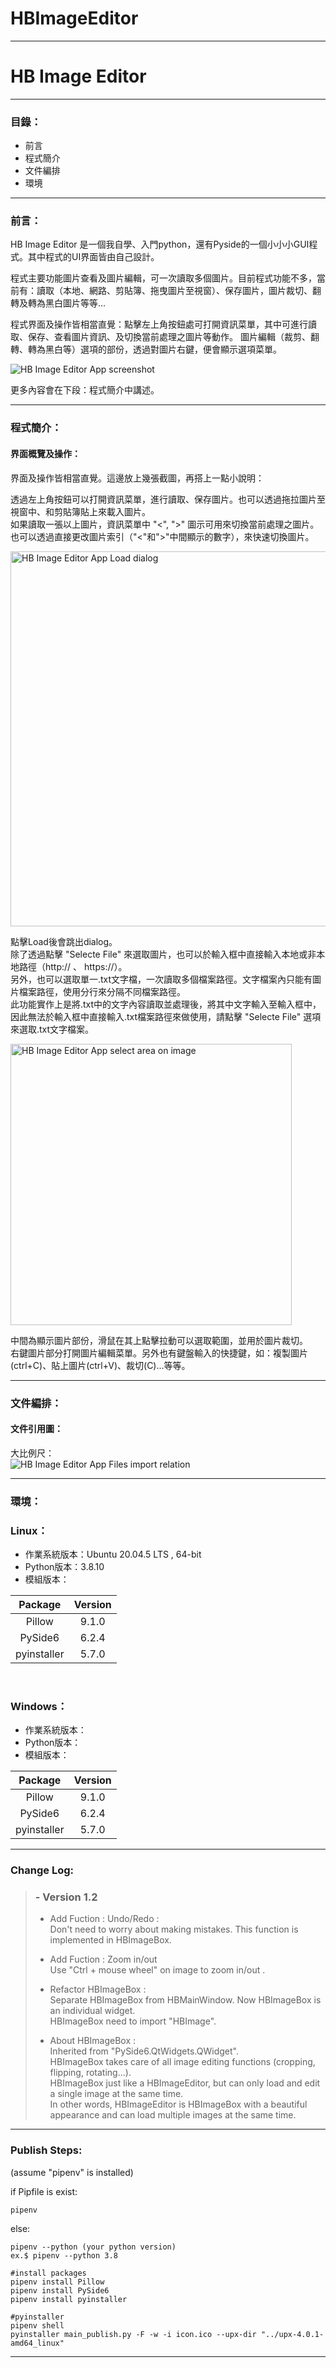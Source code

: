 # HBImageEditor

---  
# HB Image Editor  

---  

### 目錄： 
- 前言  
- 程式簡介  
- 文件編排  
- 環境  

---  
### 前言：
HB Image Editor 是一個我自學、入門python，還有Pyside的一個小小小GUI程式。其中程式的UI界面皆由自己設計。    

程式主要功能圖片查看及圖片編輯，可一次讀取多個圖片。目前程式功能不多，當前有：讀取（本地、網路、剪貼簿、拖曳圖片至視窗）、保存圖片，圖片裁切、翻轉及轉為黑白圖片等等...  

程式界面及操作皆相當直覺：點擊左上角按鈕處可打開資訊菜單，其中可進行讀取、保存、查看圖片資訊、及切換當前處理之圖片等動作。 
圖片編輯（裁剪、翻轉、轉為黑白等）選項的部份，透過對圖片右鍵，便會顯示選項菜單。  

<img src="https://github.com/HongBin2112/HongBin2112/blob/main/figs/HBImageEditor/HBImageEditorAppScreenshot.png?raw=true" alt="HB Image Editor App screenshot" align="middle">

更多內容會在下段：程式簡介中講述。  

---  
### 程式簡介：  
#### 界面概覽及操作：
界面及操作皆相當直覺。這邊放上幾張截圖，再搭上一點小說明：

<!--![HB Image Editor App open menu animation]()-->  
透過左上角按鈕可以打開資訊菜單，進行讀取、保存圖片。也可以透過拖拉圖片至視窗中、和剪貼簿貼上來載入圖片。  
如果讀取一張以上圖片，資訊菜單中 "<", ">" 圖示可用來切換當前處理之圖片。也可以透過直接更改圖片索引（"<"和">"中間顯示的數字），來快速切換圖片。   
   
<img src="https://github.com/HongBin2112/HongBin2112/blob/main/figs/HBImageEditor/HBImageEditorAppLoadDialog.png?raw=true" alt="HB Image Editor App Load dialog" width="600">    
  
點擊Load後會跳出dialog。  
除了透過點擊 "Selecte File" 來選取圖片，也可以於輸入框中直接輸入本地或非本地路徑（http:// 、 https://）。  
另外，也可以選取單一.txt文字檔，一次讀取多個檔案路徑。文字檔案內只能有圖片檔案路徑，使用分行來分隔不同檔案路徑。  
此功能實作上是將.txt中的文字內容讀取並處理後，將其中文字輸入至輸入框中，因此無法於輸入框中直接輸入.txt檔案路徑來做使用，請點擊 "Selecte File" 選項來選取.txt文字檔案。  

<img src="https://github.com/HongBin2112/HongBin2112/blob/main/figs/HBImageEditor/select_area_and_crop.gif?raw=true" alt="HB Image Editor App select area on image" width="450">   

中間為顯示圖片部份，滑鼠在其上點擊拉動可以選取範圍，並用於圖片裁切。  
右鍵圖片部分打開圖片編輯菜單。另外也有鍵盤輸入的快捷鍵，如：複製圖片(ctrl+C)、貼上圖片(ctrl+V)、裁切(C)...等等。


---  
### 文件編排：  

#### 文件引用圖：  
  
大比例尺：   
![HB Image Editor App Files import relation](https://github.com/HongBin2112/HongBin2112/blob/main/figs/HBImageEditor/HBImageEditor_largeSize.png?raw=true)   


  

---  
### 環境：  

### Linux：  
- 作業系統版本：Ubuntu 20.04.5 LTS , 64-bit
- Python版本：3.8.10
- 模組版本：  
 
| Package | Version |
| :----: | :----: |
| Pillow | 9.1.0 |
| PySide6 | 6.2.4 |
| pyinstaller | 5.7.0 |  

<br>

### Windows：  
- 作業系統版本：
- Python版本：
- 模組版本：  
 
| Package | Version |
| :----: | :----: |
| Pillow | 9.1.0 |
| PySide6 | 6.2.4 |
| pyinstaller | 5.7.0 |  









---  

### Change Log:   
  

> ### - Version 1.2  
> - Add Fuction : Undo/Redo :  
> Don't need to worry about making mistakes. This function is implemented in HBImageBox.
> 
> - Add Fuction : Zoom in/out  
> Use "Ctrl + mouse wheel" on image to zoom in/out .
> 
> - Refactor HBImageBox :  
> Separate HBImageBox from HBMainWindow. Now HBImageBox is an individual widget.  
> HBImageBox need to import "HBImage". 
> 
> - About HBImageBox :  
> Inherited from "PySide6.QtWidgets.QWidget".  
> HBImageBox takes care of all image editing functions (cropping, flipping, rotating...).  
> HBImageBox just like a HBImageEditor, but can only load and edit a single image at the same time.  
> In other words, HBImageEditor is HBImageBox with a beautiful appearance and can load multiple images at the same time.
> 

  


  

---  
  
### Publish Steps:
(assume "pipenv" is installed)

if Pipfile is exist:  

```pipenv```  
  
else:  
  
```
pipenv --python (your python version) 
ex.$ pipenv --python 3.8

#install packages
pipenv install Pillow
pipenv install PySide6
pipenv install pyinstaller
```

```
#pyinstaller
pipenv shell
pyinstaller main_publish.py -F -w -i icon.ico --upx-dir "../upx-4.0.1-amd64_linux"

```

---  
